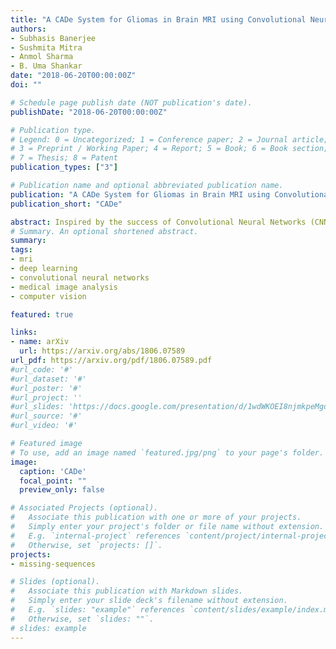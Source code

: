 ```yaml
---
title: "A CADe System for Gliomas in Brain MRI using Convolutional Neural Networks"
authors:
- Subhasis Banerjee
- Sushmita Mitra
- Anmol Sharma
- B. Uma Shankar
date: "2018-06-20T00:00:00Z"
doi: ""

# Schedule page publish date (NOT publication's date).
publishDate: "2018-06-20T00:00:00Z"

# Publication type.
# Legend: 0 = Uncategorized; 1 = Conference paper; 2 = Journal article;
# 3 = Preprint / Working Paper; 4 = Report; 5 = Book; 6 = Book section;
# 7 = Thesis; 8 = Patent
publication_types: ["3"]

# Publication name and optional abbreviated publication name.
publication: "A CADe System for Gliomas in Brain MRI using Convolutional Neural Networks"
publication_short: "CADe"

abstract: Inspired by the success of Convolutional Neural Networks (CNN), we develop a novel Computer Aided Detection (CADe) system using CNN for Glioblastoma Multiforme (GBM) detection and segmentation from multi channel MRI data. A two-stage approach first identifies the presence of GBM. This is followed by a GBM localization in each "abnormal" MR slice. As part of the CADe system, two CNN architectures viz. Classification CNN (C-CNN) and Detection CNN (D-CNN) are employed. The CADe system considers MRI data consisting of four sequences (T1, T1c, T2, and T2FLAIR) as input, and automatically generates the bounding boxes encompassing the tumor regions in each slice which is deemed abnormal. Experimental results demonstrate that the proposed CADe system, when used as a preliminary step before segmentation, can allow improved delineation of tumor region while reducing false positives arising in normal areas of the brain. The GrowCut method, employed for tumor segmentation, typically requires a foreground and background seed region for initialization. Here the algorithm is initialized with seeds automatically generated from the output of the proposed CADe system, thereby resulting in improved performance as compared to that using random seeds.
# Summary. An optional shortened abstract.
summary:
tags:
- mri
- deep learning
- convolutional neural networks
- medical image analysis
- computer vision

featured: true

links:
- name: arXiv
  url: https://arxiv.org/abs/1806.07589
url_pdf: https://arxiv.org/pdf/1806.07589.pdf
#url_code: '#'
#url_dataset: '#'
#url_poster: '#'
#url_project: ''
#url_slides: 'https://docs.google.com/presentation/d/1wdWKOEI8njmkpeMgdhgkTD4hr8StOH1yP3DHgTk-SaI/edit#slide=id.g742e3e7cd_1_16'
#url_source: '#'
#url_video: '#'

# Featured image
# To use, add an image named `featured.jpg/png` to your page's folder.
image:
  caption: 'CADe'
  focal_point: ""
  preview_only: false

# Associated Projects (optional).
#   Associate this publication with one or more of your projects.
#   Simply enter your project's folder or file name without extension.
#   E.g. `internal-project` references `content/project/internal-project/index.md`.
#   Otherwise, set `projects: []`.
projects:
- missing-sequences

# Slides (optional).
#   Associate this publication with Markdown slides.
#   Simply enter your slide deck's filename without extension.
#   E.g. `slides: "example"` references `content/slides/example/index.md`.
#   Otherwise, set `slides: ""`.
# slides: example
---
```


